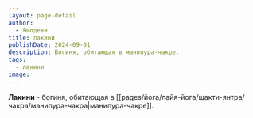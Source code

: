```yaml
---
layout: page-detail
author:
  - Яшодеви
title: лакини
publishDate: 2024-09-01
description: Богиня, обитающая в манипура-чакре.
tags:
  - лакини
image:
---
```

**Лакини** - богиня, обитающая в [[pages/йога/лайя-йога/шакти-янтра/чакра/манипура-чакра|манипура-чакре]].

